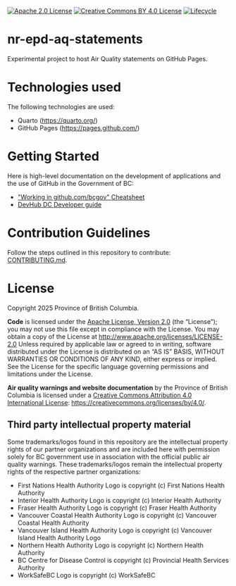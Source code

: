 [![Apache 2.0 License](https://img.shields.io/github/license/bcgov/nr-epd-aq-statements.svg)](/LICENSE)
[![Creative Commons BY 4.0 License](https://img.shields.io/badge/license-CC--BY--4.0-green.svg
)](/LICENSE-docs)
[![Lifecycle](https://img.shields.io/badge/Lifecycle-Experimental-339999)](https://github.com/bcgov/repomountie/blob/master/doc/lifecycle-badges.md)

# nr-epd-aq-statements

Experimental project to host Air Quality statements on GitHub Pages.

# Technologies used

The following technologies are used:
- Quarto (https://quarto.org/)
- GitHub Pages (https://pages.github.com/)

# Getting Started

Here is high-level documentation on the development of applications and the use of GitHub in the Government of BC: 
- ["Working in github.com/bcgov" Cheatsheet](https://github.com/bcgov/BC-Policy-Framework-For-GitHub/blob/master/BC-Gov-Org-HowTo/Cheatsheet.md)
- [DevHub DC Developer guide](https://developer.gov.bc.ca/docs/default/component/bc-developer-guide/)

# Contribution Guidelines

Follow the steps outlined in this repository to contribute: [CONTRIBUTING.md](./CONTRIBUTING.md).

# License
Copyright 2025 Province of British Columbia.

**Code** is licensed under the [Apache License, Version 2.0](./LICENSE) (the “License”); you may not use this file except in compliance with the License. You may obtain a copy of the License at
    http://www.apache.org/licenses/LICENSE-2.0
Unless required by applicable law or agreed to in writing, software distributed under the License is distributed on an “AS IS” BASIS, WITHOUT WARRANTIES OR CONDITIONS OF ANY KIND, either express or implied. See the License for the specific language governing permissions and limitations under the License.

**Air quality warnings and website documentation** by the Province of British Columbia is licensed under a [Creative Commons Attribution 4.0 International License](): https://creativecommons.org/licenses/by/4.0/.     

## Third party intellectual property material

Some trademarks/logos found in this repository are the intellectual property rights of our partner organizations and are included here with permission solely for BC government use in association with the official public air quality warnings. These trademarks/logos remain the intellectual property rights of the respective partner organizations:
- First Nations Health Authority Logo is copyright (c) First Nations Health Authority
- Interior Health Authority Logo is copyright (c) Interior Health Authority
- Fraser Health Authority Logo is copyright (c) Fraser Health Authority
- Vancouver Coastal Health Authority Logo is copyright (c) Vancouver Coastal Health Authority
- Vancouver Island Health Authority Logo is copyright (c) Vancouver Island Health Authority Logo
- Northern Health Authority Logo is copyright (c) Northern Health Authority
- BC Centre for Disease Control is copyright (c) Provincial Health Services Authority
- WorkSafeBC Logo is copyright (c) WorkSafeBC
